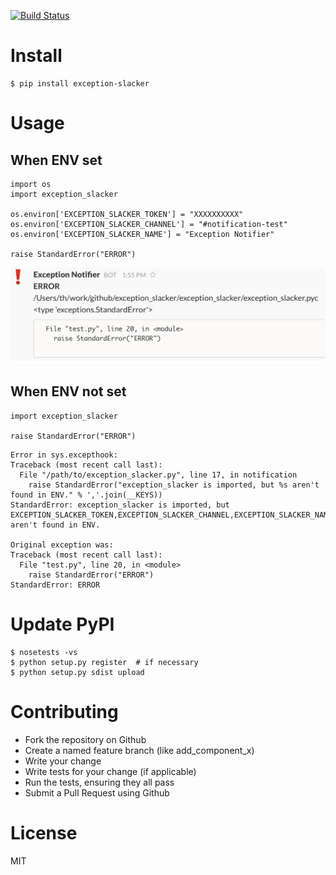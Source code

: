 [![Build Status](https://travis-ci.org/hassaku/exception-slacker.png)](https://travis-ci.org/hassaku/exception-slacker)

# Install

```
$ pip install exception-slacker
```

# Usage

## When ENV set

```
import os
import exception_slacker

os.environ['EXCEPTION_SLACKER_TOKEN'] = "XXXXXXXXXX"
os.environ['EXCEPTION_SLACKER_CHANNEL'] = "#notification-test"
os.environ['EXCEPTION_SLACKER_NAME'] = "Exception Notifier"

raise StandardError("ERROR")
```

![screenshot](https://raw.githubusercontent.com/hassaku/exception-slacker/master/screenshot.png)

## When ENV not set

```
import exception_slacker

raise StandardError("ERROR")
```

```
Error in sys.excepthook:
Traceback (most recent call last):
  File "/path/to/exception_slacker.py", line 17, in notification
    raise StandardError("exception_slacker is imported, but %s aren't found in ENV." % ','.join(__KEYS))
StandardError: exception_slacker is imported, but EXCEPTION_SLACKER_TOKEN,EXCEPTION_SLACKER_CHANNEL,EXCEPTION_SLACKER_NAME aren't found in ENV.

Original exception was:
Traceback (most recent call last):
  File "test.py", line 20, in <module>
    raise StandardError("ERROR")
StandardError: ERROR
```

# Update PyPI

```
$ nosetests -vs
$ python setup.py register  # if necessary
$ python setup.py sdist upload
```

# Contributing

- Fork the repository on Github
- Create a named feature branch (like add_component_x)
- Write your change
- Write tests for your change (if applicable)
- Run the tests, ensuring they all pass
- Submit a Pull Request using Github

# License

MIT
